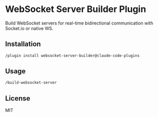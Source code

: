 # WebSocket Server Builder Plugin

Build WebSocket servers for real-time bidirectional communication with Socket.io or native WS.

## Installation

```bash
/plugin install websocket-server-builder@claude-code-plugins
```

## Usage

```bash
/build-websocket-server
```

## License

MIT
